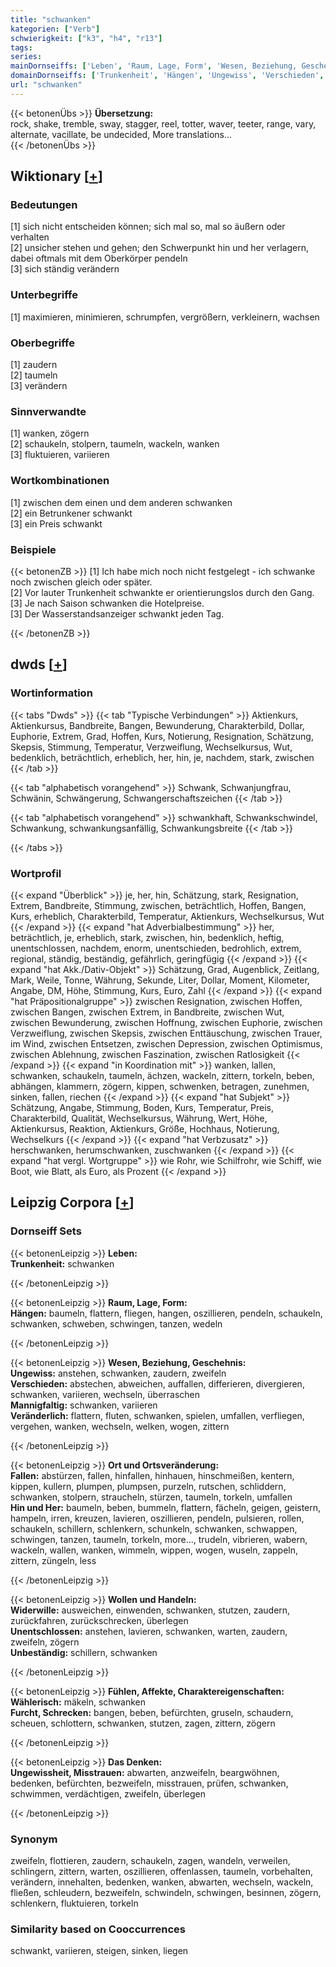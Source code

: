 ```yaml
---
title: "schwanken"
kategorien: ["Verb"]
schwierigkeit: ["k3", "h4", "r13"]
tags:
series:
mainDornseiffs: ['Leben', 'Raum, Lage, Form', 'Wesen, Beziehung, Geschehnis', 'Ort und Ortsveränderung', 'Wollen und Handeln', 'Fühlen, Affekte, Charaktereigenschaften', 'Das Denken']
domainDornseiffs: ['Trunkenheit', 'Hängen', 'Ungewiss', 'Verschieden', 'Mannigfaltig', 'Veränderlich', 'Fallen', 'Hin und Her', 'Widerwille', 'Unentschlossen', 'Unbeständig', 'Wählerisch', 'Furcht, Schrecken', 'Ungewissheit, Misstrauen']
url: "schwanken"
---
```


{{< betonenÜbs >}}
**Übersetzung:**  
rock, shake, tremble, sway, stagger, reel, totter, waver, teeter, range, vary, alternate, vacillate, be undecided, More translations...  
{{< /betonenÜbs >}}

## Wiktionary [[+](https://de.wiktionary.org/wiki/schwanken)]

### Bedeutungen
[1] sich nicht entscheiden können; sich mal so, mal so äußern oder verhalten  
[2] unsicher stehen und gehen; den Schwerpunkt hin und her verlagern, dabei oftmals mit dem Oberkörper pendeln  
[3] sich ständig verändern  

### Unterbegriffe
[1] maximieren, minimieren, schrumpfen, vergrößern, verkleinern, wachsen  

### Oberbegriffe
[1] zaudern  
[2] taumeln  
[3] verändern  

### Sinnverwandte
[1] wanken, zögern  
[2] schaukeln, stolpern, taumeln, wackeln, wanken  
[3] fluktuieren, variieren  

### Wortkombinationen
[1] zwischen dem einen und dem anderen schwanken  
[2] ein Betrunkener schwankt  
[3] ein Preis schwankt  

### Beispiele
{{< betonenZB >}}
[1] Ich habe mich noch nicht festgelegt - ich schwanke noch zwischen gleich oder später.  
[2] Vor lauter Trunkenheit schwankte er orientierungslos durch den Gang.  
[3] Je nach Saison schwanken die Hotelpreise.  
[3] Der Wasserstandsanzeiger schwankt jeden Tag.  

{{< /betonenZB >}}


## dwds [[+](https://www.dwds.de/wb/schwanken)]

### Wortinformation
{{< tabs "Dwds" >}}
{{< tab "Typische Verbindungen" >}}
Aktienkurs, Aktienkursus, Bandbreite, Bangen, Bewunderung, Charakterbild, Dollar, Euphorie, Extrem, Grad, Hoffen, Kurs, Notierung, Resignation, Schätzung, Skepsis, Stimmung, Temperatur, Verzweiflung, Wechselkursus, Wut, bedenklich, beträchtlich, erheblich, her, hin, je, nachdem, stark, zwischen
{{< /tab >}}

{{< tab "alphabetisch vorangehend" >}}
Schwank, Schwanjungfrau, Schwänin, Schwängerung, Schwangerschaftszeichen
{{< /tab >}}

{{< tab "alphabetisch vorangehend" >}}
schwankhaft, Schwankschwindel, Schwankung, schwankungsanfällig, Schwankungsbreite
{{< /tab >}}

{{< /tabs >}}

### Wortprofil
{{< expand "Überblick" >}} je, her, hin, Schätzung, stark, Resignation, Extrem, Bandbreite, Stimmung, zwischen, beträchtlich, Hoffen, Bangen, Kurs, erheblich, Charakterbild, Temperatur, Aktienkurs, Wechselkursus, Wut {{< /expand >}}
{{< expand "hat Adverbialbestimmung" >}} her, beträchtlich, je, erheblich, stark, zwischen, hin, bedenklich, heftig, unentschlossen, nachdem, enorm, unentschieden, bedrohlich, extrem, regional, ständig, beständig, gefährlich, geringfügig {{< /expand >}}
{{< expand "hat Akk./Dativ-Objekt" >}} Schätzung, Grad, Augenblick, Zeitlang, Mark, Weile, Tonne, Währung, Sekunde, Liter, Dollar, Moment, Kilometer, Angabe, DM, Höhe, Stimmung, Kurs, Euro, Zahl {{< /expand >}}
{{< expand "hat Präpositionalgruppe" >}} zwischen Resignation, zwischen Hoffen, zwischen Bangen, zwischen Extrem, in Bandbreite, zwischen Wut, zwischen Bewunderung, zwischen Hoffnung, zwischen Euphorie, zwischen Verzweiflung, zwischen Skepsis, zwischen Enttäuschung, zwischen Trauer, im Wind, zwischen Entsetzen, zwischen Depression, zwischen Optimismus, zwischen Ablehnung, zwischen Faszination, zwischen Ratlosigkeit {{< /expand >}}
{{< expand "in Koordination mit" >}} wanken, lallen, schwanken, schaukeln, taumeln, ächzen, wackeln, zittern, torkeln, beben, abhängen, klammern, zögern, kippen, schwenken, betragen, zunehmen, sinken, fallen, riechen {{< /expand >}}
{{< expand "hat Subjekt" >}} Schätzung, Angabe, Stimmung, Boden, Kurs, Temperatur, Preis, Charakterbild, Qualität, Wechselkursus, Währung, Wert, Höhe, Aktienkursus, Reaktion, Aktienkurs, Größe, Hochhaus, Notierung, Wechselkurs {{< /expand >}}
{{< expand "hat Verbzusatz" >}} herschwanken, herumschwanken, zuschwanken {{< /expand >}}
{{< expand "hat vergl. Wortgruppe" >}} wie Rohr, wie Schilfrohr, wie Schiff, wie Boot, wie Blatt, als Euro, als Prozent {{< /expand >}}

## Leipzig Corpora [[+](https://corpora.uni-leipzig.de/en/res?word=schwanken&corpusId=deu_newscrawl-public_2018)]

### Dornseiff Sets
{{< betonenLeipzig >}}
**Leben:**  
**Trunkenheit:** schwanken  

{{< /betonenLeipzig >}}


{{< betonenLeipzig >}}
**Raum, Lage, Form:**  
**Hängen:** baumeln, flattern, fliegen, hangen, oszillieren, pendeln, schaukeln, schwanken, schweben, schwingen, tanzen, wedeln  

{{< /betonenLeipzig >}}


{{< betonenLeipzig >}}
**Wesen, Beziehung, Geschehnis:**  
**Ungewiss:** anstehen, schwanken, zaudern, zweifeln  
**Verschieden:** abstechen, abweichen, auffallen, differieren, divergieren, schwanken, variieren, wechseln, überraschen  
**Mannigfaltig:** schwanken, variieren  
**Veränderlich:** flattern, fluten, schwanken, spielen, umfallen, verfliegen, vergehen, wanken, wechseln, welken, wogen, zittern  

{{< /betonenLeipzig >}}


{{< betonenLeipzig >}}
**Ort und Ortsveränderung:**  
**Fallen:** abstürzen, fallen, hinfallen, hinhauen, hinschmeißen, kentern, kippen, kullern, plumpen, plumpsen, purzeln, rutschen, schliddern, schwanken, stolpern, straucheln, stürzen, taumeln, torkeln, umfallen  
**Hin und Her:** baumeln, beben, bummeln, flattern, fächeln, geigen, geistern, hampeln, irren, kreuzen, lavieren, oszillieren, pendeln, pulsieren, rollen, schaukeln, schillern, schlenkern, schunkeln, schwanken, schwappen, schwingen, tanzen, taumeln, torkeln, more..., trudeln, vibrieren, wabern, wackeln, wallen, wanken, wimmeln, wippen, wogen, wuseln, zappeln, zittern, züngeln, less  

{{< /betonenLeipzig >}}


{{< betonenLeipzig >}}
**Wollen und Handeln:**  
**Widerwille:** ausweichen, einwenden, schwanken, stutzen, zaudern, zurückfahren, zurückschrecken, überlegen  
**Unentschlossen:** anstehen, lavieren, schwanken, warten, zaudern, zweifeln, zögern  
**Unbeständig:** schillern, schwanken  

{{< /betonenLeipzig >}}


{{< betonenLeipzig >}}
**Fühlen, Affekte, Charaktereigenschaften:**  
**Wählerisch:** mäkeln, schwanken  
**Furcht, Schrecken:** bangen, beben, befürchten, gruseln, schaudern, scheuen, schlottern, schwanken, stutzen, zagen, zittern, zögern  

{{< /betonenLeipzig >}}


{{< betonenLeipzig >}}
**Das Denken:**  
**Ungewissheit, Misstrauen:** abwarten, anzweifeln, beargwöhnen, bedenken, befürchten, bezweifeln, misstrauen, prüfen, schwanken, schwimmen, verdächtigen, zweifeln, überlegen  

{{< /betonenLeipzig >}}

### Synonym
zweifeln, flottieren, zaudern, schaukeln, zagen, wandeln, verweilen, schlingern, zittern, warten, oszillieren, offenlassen, taumeln, vorbehalten, verändern, innehalten, bedenken, wanken, abwarten, wechseln, wackeln, fließen, schleudern, bezweifeln, schwindeln, schwingen, besinnen, zögern, schlenkern, fluktuieren, torkeln


### Similarity based on Cooccurrences
schwankt, variieren, steigen, sinken, liegen

